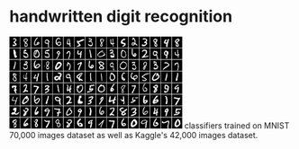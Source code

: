 # handwritten digit recognition

<img src="mnist.png">
classifiers trained on MNIST 70,000 images dataset as well as Kaggle's 42,000 images dataset.

